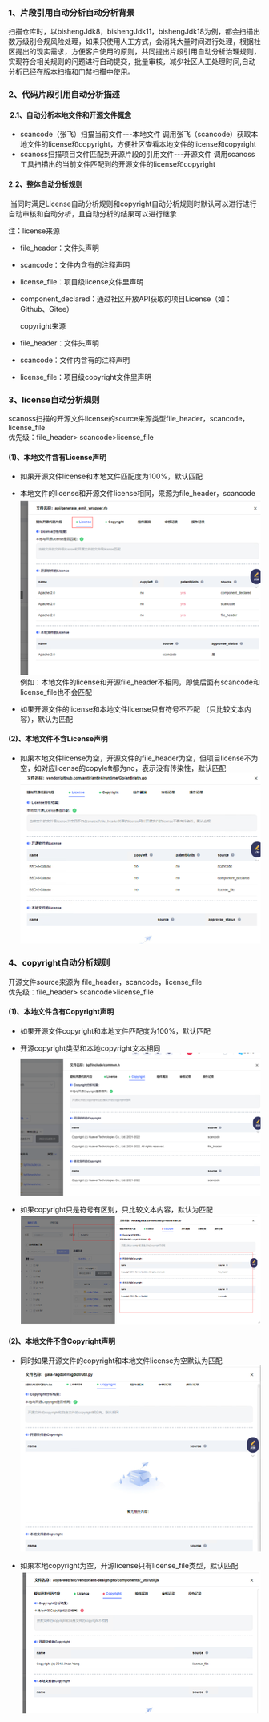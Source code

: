 ### 1、片段引用自动分析自动分析背景
扫描仓库时，以bishengJdk8，bishengJdk11，bishengJdk18为例，都会扫描出数万级别合规风险处理，如果只使用人工方式，会消耗大量时间进行处理，根据社区提出的现实需求，方便客户使用的原则，共同提出片段引用自动分析治理规则，实现符合相关规则的问题进行自动提交，批量审核，减少社区人工处理时间,自动分析已经在版本扫描和门禁扫描中使用。
 ### 2、代码片段引用自动分析描述
####  2.1、自动分析本地文件和开源文件概念
- scancode（张飞）扫描当前文件---本地文件
调用张飞（scancode）获取本地文件的license和copyright，方便社区查看本地文件的license和copyright
- scanoss扫描项目文件匹配到开源片段的引用文件---开源文件
调用scanoss工具扫描出的当前文件匹配到的开源文件的license和copyright
####  2.2、整体自动分析规则
 当同时满足License自动分析规则和copyright自动分析规则时默认可以进行进行自动审核和自动分析，且自动分析的结果可以进行继承

注：license来源
-  file_header：文件头声明
-  scancode：文件内含有的注释声明
-  license_file：项目级license文件里声明
-  component_declared：通过社区开放API获取的项目License（如：Github、Gitee）

   copyright来源
-  file_header：文件头声明
-  scancode：文件内含有的注释声明
-  license_file：项目级copyright文件里声明
### 3、license自动分析规则
  scanoss扫描的开源文件license的source来源类型file_header，scancode，license_file<br>
  优先级：file_header> scancode>license_file

#### (1)、本地文件含有License声明
- 如果开源文件license和本地文件匹配度为100%，默认匹配

- 本地文件的license和开源文件license相同，来源为file_header，scancode
![输入图片说明](picture/%E8%87%AA%E5%8A%A8%E5%88%86%E6%9E%90/detail1.jpg)
例如：本地文件的license和开源file_header不相同，即使后面有scancode和license_file也不会匹配

- 如果开源文件的license和本地文件license只有符号不匹配 （只比较文本内容），默认为匹配

#### (2)、本地文件不含License声明
- 如果本地文件license为空，开源文件的file_header为空，但项目license不为空，如对应license的copyleft都为no，表示没有传染性，默认匹配
![输入图片说明](picture/%E8%87%AA%E5%8A%A8%E5%88%86%E6%9E%90/detail3.jpg)



### 4、copyright自动分析规则
开源文件source来源为 file_header，scancode，license_file<br>
优先级：file_header> scancode>license_file

#### (1)、本地文件含有Copyright声明
- 如果开源文件copyright和本地文件匹配度为100%，默认匹配

- 开源copyright类型和本地copyright文本相同
![输入图片说明](picture/%E8%87%AA%E5%8A%A8%E5%88%86%E6%9E%90/detail4.jpg)

- 如果copyright只是符号有区别，只比较文本内容，默认为匹配
![输入图片说明](picture/%E8%87%AA%E5%8A%A8%E5%88%86%E6%9E%90/detail6.jpg)

#### (2)、本地文件不含Copyright声明
- 同时如果开源文件的copyright和本地文件license为空默认为匹配
![输入图片说明](picture/%E8%87%AA%E5%8A%A8%E5%88%86%E6%9E%90/detail5.jpg)

- 如果本地copyright为空，开源license只有license_file类型，默认匹配
![输入图片说明](picture/%E8%87%AA%E5%8A%A8%E5%88%86%E6%9E%90/detail7.jpg)

